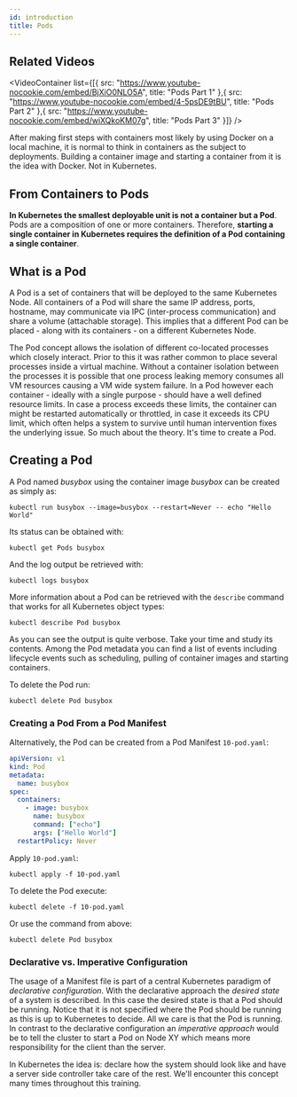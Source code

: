 ```yaml
---
id: introduction
title: Pods
---
```


## Related Videos
<VideoContainer
  list={[{
   src: "https://www.youtube-nocookie.com/embed/BjXiO0NLO5A",
   title: "Pods Part 1"
},{
   src: "https://www.youtube-nocookie.com/embed/4-5psDE9tBU",
   title: "Pods Part 2"
},{
   src: "https://www.youtube-nocookie.com/embed/wiXQkoKM07g",
   title: "Pods Part 3"
  }]}
/>

After making first steps with containers most likely by using Docker on a local machine, it is normal to think in containers as the subject to deployments. Building a container image and starting a container from it is the idea with Docker. Not in Kubernetes.

## From Containers to Pods

**In Kubernetes the smallest deployable unit is not a container but a Pod**. Pods are a composition of one or more containers. Therefore, **starting a single container in Kubernetes requires the definition of a Pod containing a single container**.

## What is a Pod

A Pod is a set of containers that will be deployed to the same Kubernetes Node. All containers of a Pod will share the same IP address, ports, hostname, may communicate via IPC (inter-process communication) and share a volume (attachable storage).
This implies that a different Pod can be placed - along with its containers - on a different Kubernetes Node.

The Pod concept allows the isolation of different co-located processes which closely interact. Prior to this it was rather common to place several processes inside a virtual machine. Without a container isolation between the processes it is possible that one process leaking memory consumes all VM resources causing a VM wide system failure.
In a Pod however each container - ideally with a single purpose - should have a well defined resource limits. In case a process exceeds these limits, the container can might be restarted automatically or throttled, in case it exceeds its CPU limit, which often helps a system to survive until human intervention fixes the underlying issue.
So much about the theory. It's time to create a Pod.

## Creating a Pod

A Pod named *busybox* using the container image *busybox* can be created as simply as:

    kubectl run busybox --image=busybox --restart=Never -- echo "Hello World"

Its status can be obtained with:

    kubectl get Pods busybox

And the log output be retrieved with:

    kubectl logs busybox

More information about a Pod can be retrieved with the `describe` command that works for all Kubernetes object types:

    kubectl describe Pod busybox

As you can see the output is quite verbose. Take your time and study its contents. Among the Pod metadata you can find a list of events including lifecycle events such as scheduling, pulling of container images and starting containers.

To delete the Pod run:

    kubectl delete Pod busybox

### Creating a Pod From a Pod Manifest

Alternatively, the Pod can be created from a Pod Manifest `10-pod.yaml`:

```yaml
apiVersion: v1
kind: Pod
metadata:
  name: busybox
spec:
  containers:
    - image: busybox
      name: busybox
      command: ["echo"]
      args: ["Hello World"]
  restartPolicy: Never
```

Apply `10-pod.yaml`:

    kubectl apply -f 10-pod.yaml

To delete the Pod execute:

    kubectl delete -f 10-pod.yaml

Or use the command from above:

    kubectl delete Pod busybox

### Declarative vs. Imperative Configuration

The usage of a Manifest file is part of a central Kubernetes paradigm of *declarative configuration*. With the declarative approach the *desired state* of a system is described. In this case the desired state is that a Pod should be running. Notice that it is not specified where the Pod should be running as this is up to Kubernetes to decide. All we care is that the Pod is running.
In contrast to the declarative configuration an *imperative approach* would be to tell the cluster to start a Pod on Node XY which means more responsibility for the client than the server.

In Kubernetes the idea is: declare how the system should look like and have a server side controller take care of the rest. We'll encounter this concept many times throughout this training.
